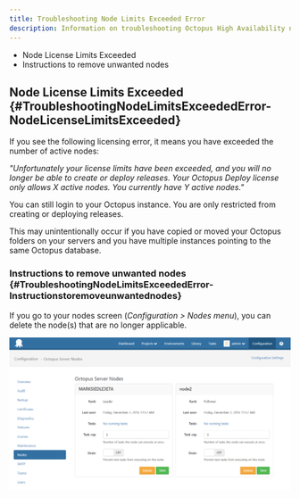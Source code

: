 ```yaml
---
title: Troubleshooting Node Limits Exceeded Error
description: Information on troubleshooting Octopus High Availability node limits exceeded error message.
---
```


- Node License Limits Exceeded
- Instructions to remove unwanted nodes

## Node License Limits Exceeded {#TroubleshootingNodeLimitsExceededError-NodeLicenseLimitsExceeded}

If you see the following licensing error, it means you have exceeded the number of active nodes:

*"Unfortunately your license limits have been exceeded, and you will no longer be able to create or deploy releases. Your Octopus Deploy license only allows X active nodes. You currently have Y active nodes."*

You can still login to your Octopus instance. You are only restricted from creating or deploying releases.

This may unintentionally occur if you have copied or moved your Octopus folders on your servers and you have multiple instances pointing to the same Octopus database.

### Instructions to remove unwanted nodes {#TroubleshootingNodeLimitsExceededError-Instructionstoremoveunwantednodes}

If you go to your nodes screen (*Configuration > Nodes menu*), you can delete the node(s) that are no longer applicable.

![](/docs/images/5671853/5866111.png "width=500")

